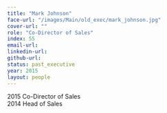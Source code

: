 ```yaml
---
title: "Mark Johnson"
face-url: "/images/Main/old_exec/mark_johnson.jpg"
cover-url: ""
role: "Co-Director of Sales"
index: 55
email-url:
linkedin-url:
github-url:
status: past_executive
year: 2015
layout: people
---
```

2015 Co-Director of Sales
<br>2014 Head of Sales

